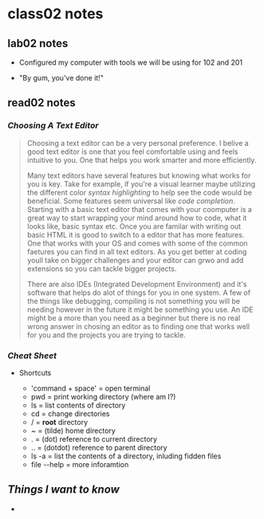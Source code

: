 # class02 notes

## lab02 notes

  + Configured my computer with tools we will be using for 102 and 201
  
  + "By gum, you've done it!"

## read02 notes

### *Choosing A Text Editor*
                        
> Choosing a text editor can be a very personal preference. 
> I belive a good text editor is one that you feel comfortable using and feels intuitive to you. One that helps you work smarter and more efficiently.  
> 
> Many text editors have several features but knowing what works for you is key. Take for example, if you're a visual learner maybe utilizing the different color *syntax highlighting* to help see the code would be beneficial. Some features seem universal like *code completion*. Starting with a basic text editor that comes with your coomputer is a great way to start wrapping your mind around how to code, what it looks like, basic syntax etc. Once you are familar with writing out basic HTML it is good to switch to a editor that has more features. One that works with your OS and comes with some of the common faetures you can find in all text editors. As you get better at coding youll take on bigger challenges and your editor can grwo and add extensions so you can tackle bigger projects.
> 
> There are also IDEs (Integrated Development Environment) and it's software that helps do alot of things for you in one system. A few of the things like debugging, compiling is not something you will be needing however in the future it might be something you use. An IDE might be a more than you need as a beginner but there is no real wrong answer in chosing an editor as to finding one that works well for you and the projects you are trying to tackle. 

### *Cheat Sheet*

+ Shortcuts
  
  + 'command + space' = open terminal
  +  pwd = print working directory (where am I?)
  +  ls = list contents of directory
  +  cd = change directories
  +  / = **root** directory
  +  ~ = (tilde) home directory 
  +  . = (dot) reference to current directory
  +  .. = (dotdot) reference to parent directory
  +  ls -a = list the contents of a directory, inluding fidden files
  +  file --help = more inforamtion 

## *Things I want to know*
  
  +
  
